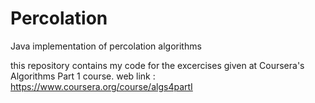 Percolation
===========

Java implementation of percolation algorithms

this repository contains my code for the excercises given at Coursera's Algorithms Part 1 course.
web link : https://www.coursera.org/course/algs4partI
